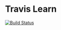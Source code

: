 # Travis Learn

[![Build Status](https://travis-ci.org/sopinorg/travis-learn.png?branch=master)](https://travis-ci.org/sopinorg/travis-learn)

